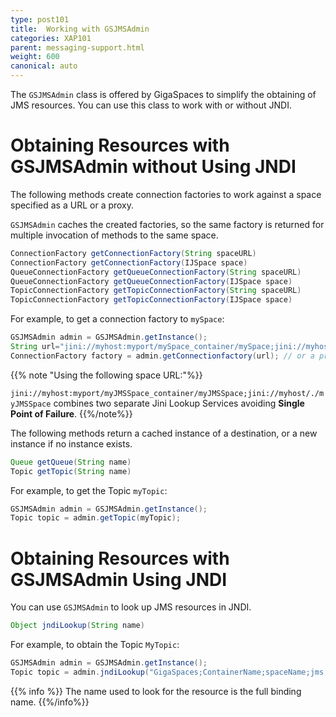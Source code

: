 ```yaml
---
type: post101
title:  Working with GSJMSAdmin
categories: XAP101
parent: messaging-support.html
weight: 600
canonical: auto
---
```




The `GSJMSAdmin` class is offered by GigaSpaces to simplify the obtaining of JMS resources. You can use this class to work with or without JNDI.

# Obtaining Resources with GSJMSAdmin without Using JNDI

The following methods create connection factories to work against a space specified as a URL or a proxy.

`GSJMSAdmin` caches the created factories, so the same factory is returned for multiple invocation of methods to the same space.


```java
ConnectionFactory getConnectionFactory(String spaceURL)
ConnectionFactory getConnectionFactory(IJSpace space)
QueueConnectionFactory getQueueConnectionFactory(String spaceURL)
QueueConnectionFactory getQueueConnectionFactory(IJSpace space)
TopicConnectionFactory getTopicConnectionFactory(String spaceURL)
TopicConnectionFactory getTopicConnectionFactory(IJSpace space)
```

For example, to get a connection factory to `mySpace`:


```java
GSJMSAdmin admin = GSJMSAdmin.getInstance();
String url="jini://myhost:myport/mySpace_container/mySpace;jini://myhost/./mySpace";
ConnectionFactory factory = admin.getConnectionfactory(url); // or a proxy
```

{{% note "Using the following space URL:"%}}

`jini://myhost:myport/myJMSSpace_container/myJMSSpace;jini://myhost/./myJMSSpace` combines two separate Jini Lookup Services avoiding **Single Point of Failure**.
{{%/note%}}

The following methods return a cached instance of a destination, or a new instance if no instance exists.


```java
Queue getQueue(String name)
Topic getTopic(String name)
```

For example, to get the Topic `myTopic`:


```java
GSJMSAdmin admin = GSJMSAdmin.getInstance();
Topic topic = admin.getTopic(myTopic);
```

# Obtaining Resources with GSJMSAdmin Using JNDI

You can use `GSJMSAdmin` to look up JMS resources in JNDI.


```java
Object jndiLookup(String name)
```

For example, to obtain the Topic `MyTopic`:


```java
GSJMSAdmin admin = GSJMSAdmin.getInstance();
Topic topic = admin.jndiLookup("GigaSpaces;ContainerName;spaceName;jms;destinations;MyTopic")
```

{{% info %}}
The name used to look for the resource is the full binding name.
{{%/info%}}

